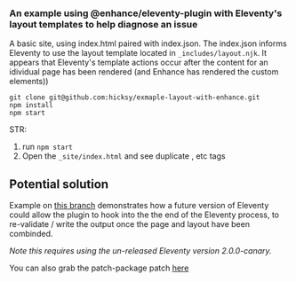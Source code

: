 ### An example using @enhance/eleventy-plugin with Eleventy's layout templates to help diagnose an issue

A basic site, using index.html paired with index.json. The index.json informs Eleventy to use the layout template located in `_includes/layout.njk`. 
It appears that Eleventy's template actions occur after the content for an idividual page has been rendered (and Enhance has rendered the custom elements)) 


```
git clone git@github.com:hicksy/exmaple-layout-with-enhance.git
npm install
npm start
```

STR:

1. run `npm start`
2. Open the `_site/index.html` and see duplicate <html>, <head> etc tags



## Potential solution

Example on [this branch](https://github.com/hicksy/exmaple-layout-with-enhance/tree/solution-using-pre-release-eleventy2.0) demonstrates how a future version of Eleventy could allow the plugin to hook into the the end of the Eleventy process, to re-validate / write the output once the page and layout have been combinded. 

_Note this requires using the un-released Eleventy version 2.0.0-canary._

You can also grab the patch-package patch [here](https://gist.github.com/hicksy/67bcc168782f4b093fb3127826dfa4c2)